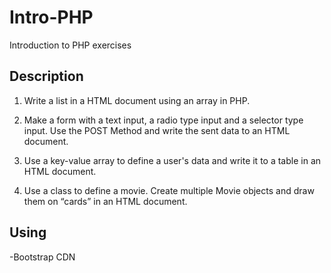 # Intro-PHP

Introduction to PHP exercises

## Description

1. Write a list in a HTML document using an array in PHP.

2. Make a form with a text input, a radio type input and a selector type input. Use the POST Method and write the sent data to an HTML document.

3. Use a key-value array to define a user's data and write it to a table in an HTML document.

4. Use a class to define a movie. Create multiple Movie objects and draw them on “cards” in an HTML document.

## Using

-Bootstrap CDN
